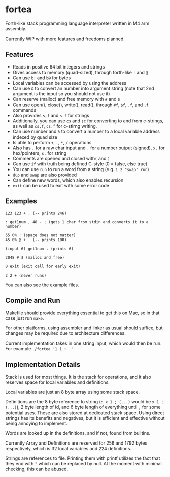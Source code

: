 # fortea
Forth-like stack programming language interpreter written in M4 arm assembly.

Currently WIP with more features and freedoms planned.

## Features
- Reads in positive 64 bit integers and strings
- Gives access to memory (quad-sized), through forth-like `!` and `@`
- Can use `b!` and `b@` for bytes
- Local variables can be accessed by using the address
- Can use `&` to convert an number into argument string (note that 2nd argument is the input so you should not use it)
- Can reserve (malloc) and free memory with `#` and `$`
- Can use open(), close(), write(), read(), through `#f`, `$f`, `.f`, and `,f` commands
- Also provides `s,f` and `s.f` for strings
- Additionally, you can use `cs` and `sc` for converting to and from c-strings, as well as `cs,f`, `cs.f` for c-stirng writing.
- Can use number and `%` to convert a number to a local variable address indexed by quad size
- Is able to perform `+`, `-`, `*`, `/` operations
- Also has `,` for a raw char input and `.` for a number output (signed), `x.` for hex/pointers, `s.` for string
- Comments are opened and closed with`(` and `)`
- Can use `if` with truth being defined C-style (0 = false, else true)
- You can use `run` to run a word from a string (e.g. `1 2 "swap" run`)
- `dup` and `swap` are also provided
- Can define new words, which also enables recursion
- `exit` can be used to exit with some error code

## Examples
```forth
123 123 + . (-- prints 246)

: get1num , 48 - ; (gets 1 char from stdin and converts it to a number)

55 0% ! (space does not matter)
45 0% @ + . (-- prints 100)

(input 6) get1num . (prints 6)

2048 # $ (malloc and free)

0 exit (exit call for early exit)

2 2 + (never runs)
```

You can also see the example files.

## Compile and Run
Makefile should provide everything essential to get this on Mac, 
so in that case just run `make`. 

For other platforms, using assembler and linker as usual should suffice, 
but changes may be required due to architecture differences.

Current implementation takes in one string input, 
which would then be run. For example `./fortea '1 1 + .'`

## Implementation Details
Stack is used for most things.
It is the stack for operations, 
and it also reserves space for local variables and definitions.

Local variables are just an 8 byte array using some stack space.

Definitions are the 8 byte reference to string (`: x 1 ; (...)` would be `x 1 ; (...)`), 
2 byte length of id, and 6 byte length of everything until `;` for some potential uses. 
These are also stored at dedicated stack space. 
Using direct strings has its benefits and negatives, 
but it is efficient and effective without being annoying to implement.

Words are looked up in the definitions, and if not, found from builtins.

Currently Array and Definitions are reserved for 256 and 1792 bytes respectively, 
which is 32 local variables and 224 definitions.

Strings are references to file. 
Printing them with printf utilizes the fact that they end with `"` 
which can be replaced by null. 
At the moment with minimal checking, this can be abused.
